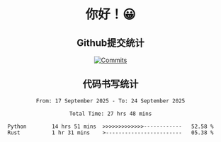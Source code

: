 <div align="center">
<h1>你好！😀</h1>

<h2>Github提交统计</h2>

[![Commits](https://github-readme-stats.ikunshare.com/api?username=ikun0014&include_all_commits=true&locale=cn&show_icons=true&bg_color=0,EC6C6C,FFD479,FFFC79,73FA79,73FDFF,D783FF)](https://github.com/ikun0014)

</div>



<div align="center">
<h2>代码书写统计</h2>
  
<!--START_SECTION:waka-->

```txt
From: 17 September 2025 - To: 24 September 2025

Total Time: 27 hrs 48 mins

Python        14 hrs 51 mins  >>>>>>>>>>>>>------------   52.58 %
Rust          1 hr 31 mins    >------------------------   05.38 %
```

<!--END_SECTION:waka-->

</div>
